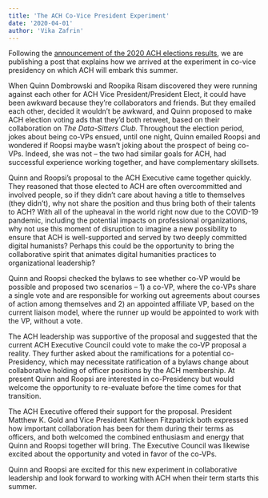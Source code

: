 ```yaml
---
title: 'The ACH Co-Vice President Experiment'
date: '2020-04-01'
author: 'Vika Zafrin'
---
```

Following the [announcement of the 2020 ACH elections results](http://ach.org/blog/2020/04/01/ach-2020-elections-results/), we are publishing a post that explains how we arrived at the experiment in co-vice presidency on which ACH will embark this summer.

When Quinn Dombrowski and Roopika Risam discovered they were running against each other for ACH Vice President/President Elect, it could have been awkward because they’re collaborators and friends. But they emailed each other, decided it wouldn’t be awkward, and Quinn proposed to make ACH election voting ads that they’d both retweet, based on their collaboration on *The Data-Sitters Club.* Throughout the election period, jokes about being co-VPs ensued, until one night, Quinn emailed Roopsi and wondered if Roopsi maybe wasn’t joking about the prospect of being co-VPs. Indeed, she was not – the two had similar goals for ACH, had successful experience working together, and have complementary skillsets.

Quinn and Roopsi’s proposal to the ACH Executive came together quickly. They reasoned that those elected to ACH are often overcommitted and involved people, so if they didn’t care about having a title to themselves (they didn’t), why not share the position and thus bring both of their talents to ACH? With all of the upheaval in the world right now due to the COVID-19 pandemic, including the potential impacts on professional organizations, why not use this moment of disruption to imagine a new possibility to ensure that ACH is well-supported and served by two deeply committed digital humanists? Perhaps this could be the opportunity to bring the collaborative spirit that animates digital humanities practices to organizational leadership?

Quinn and Roopsi checked the bylaws to see whether co-VP would be possible and proposed two scenarios – 1) a co-VP, where the co-VPs share a single vote and are responsible for working out agreements about courses of action among themselves and 2) an appointed affiliate VP, based on the current liaison model, where the runner up would be appointed to work with the VP, without a vote.

The ACH leadership was supportive of the proposal and suggested that the current ACH Executive Council could vote to make the co-VP proposal a reality. They further asked about the ramifications for a potential co-Presidency, which may necessitate ratification of a bylaws change about collaborative holding of officer positions by the ACH membership. At present Quinn and Roopsi are interested in co-Presidency but would welcome the opportunity to re-evaluate before the time comes for that transition.

The ACH Executive offered their support for the proposal. President Matthew K. Gold and Vice President Kathleen Fitzpatrick both expressed how important collaboration has been for them during their terms as officers, and both welcomed the combined enthusiasm and energy that Quinn and Roopsi together will bring. The Executive Council was likewise excited about the opportunity and voted in favor of the co-VPs.

Quinn and Roopsi are excited for this new experiment in collaborative leadership and look forward to working with ACH when their term starts this summer.